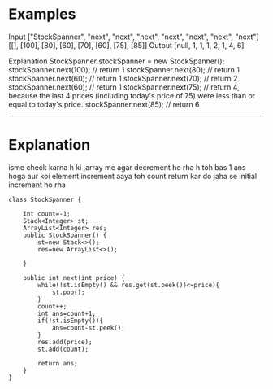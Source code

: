 # Examples
Input
["StockSpanner", "next", "next", "next", "next", "next", "next", "next"]
[[], [100], [80], [60], [70], [60], [75], [85]]
Output
[null, 1, 1, 1, 2, 1, 4, 6]

Explanation
StockSpanner stockSpanner = new StockSpanner();
stockSpanner.next(100); // return 1
stockSpanner.next(80);  // return 1
stockSpanner.next(60);  // return 1
stockSpanner.next(70);  // return 2
stockSpanner.next(60);  // return 1
stockSpanner.next(75);  // return 4, because the last 4 prices (including today's price of 75) were less than or equal to today's price.
stockSpanner.next(85);  // return 6

----------------------------------------------------------------
# Explanation
isme check karna h ki ,array me agar decrement ho rha h toh bas 1 ans hoga aur koi element increment aaya toh count return kar do jaha se initial increment ho rha

```
class StockSpanner {

    int count=-1;
    Stack<Integer> st;
    ArrayList<Integer> res;
    public StockSpanner() {
        st=new Stack<>();
        res=new ArrayList<>();
        
    }
    
    public int next(int price) {
        while(!st.isEmpty() && res.get(st.peek())<=price){
            st.pop();
        }
        count++;
        int ans=count+1;
        if(!st.isEmpty()){
            ans=count-st.peek();
        }
        res.add(price);
        st.add(count);

        return ans;
    }
}

```